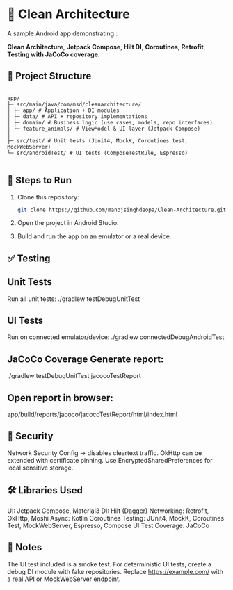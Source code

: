 # 🐾 Clean Architecture

A sample Android app demonstrating : 

**Clean Architecture**, 
**Jetpack Compose**, 
**Hilt DI**, 
**Coroutines**, 
**Retrofit**,
**Testing with JaCoCo coverage**.


## 📂 Project Structure

```

app/
├─ src/main/java/com/msd/cleanarchitecture/
│ ├─ app/ # Application + DI modules
│ ├─ data/ # API + repository implementations
│ ├─ domain/ # Business logic (use cases, models, repo interfaces)
│ └─ feature_animals/ # ViewModel & UI layer (Jetpack Compose)
│
├─ src/test/ # Unit tests (JUnit4, MockK, Coroutines test, MockWebServer)
└─ src/androidTest/ # UI tests (ComposeTestRule, Espresso)


```

## 🚀 Steps to Run

1. Clone this repository:

    ```bash
   git clone https://github.com/manojsinghdeopa/Clean-Architecture.git

2. Open the project in Android Studio.

3. Build and run the app on an emulator or a real device.


## ✅ Testing

## Unit Tests
Run all unit tests:
./gradlew testDebugUnitTest

## UI Tests
Run on connected emulator/device:
./gradlew connectedDebugAndroidTest

## JaCoCo Coverage Generate report:
./gradlew testDebugUnitTest jacocoTestReport

## Open report in browser:
app/build/reports/jacoco/jacocoTestReport/html/index.html

## 🔐 Security
Network Security Config → disables cleartext traffic.
OkHttp can be extended with certificate pinning.
Use EncryptedSharedPreferences for local sensitive storage.

## 🛠 Libraries Used
UI: Jetpack Compose, Material3
DI: Hilt (Dagger)
Networking: Retrofit, OkHttp, Moshi
Async: Kotlin Coroutines
Testing: JUnit4, MockK, Coroutines Test, MockWebServer, Espresso, Compose UI Test
Coverage: JaCoCo

## 📌 Notes
The UI test included is a smoke test.
For deterministic UI tests, create a debug DI module with fake repositories.
Replace https://example.com/ with a real API or MockWebServer endpoint.




